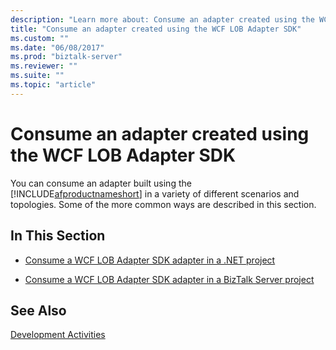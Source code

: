 ```yaml
---
description: "Learn more about: Consume an adapter created using the WCF LOB Adapter SDK"
title: "Consume an adapter created using the WCF LOB Adapter SDK"
ms.custom: ""
ms.date: "06/08/2017"
ms.prod: "biztalk-server"
ms.reviewer: ""
ms.suite: ""
ms.topic: "article"
---
```

# Consume an adapter created using the WCF LOB Adapter SDK
You can consume an adapter built using the [!INCLUDE[afproductnameshort](../../includes/afproductnameshort-md.md)] in a variety of different scenarios and topologies. Some of the more common ways are described in this section.  
  
## In This Section  
  
-   [Consume a WCF LOB Adapter SDK adapter in a .NET project](../../adapters-and-accelerators/wcf-lob-adapter-sdk/consume-a-wcf-lob-adapter-sdk-adapter-in-a-net-project.md)  
  
-   [Consume a WCF LOB Adapter SDK adapter in a BizTalk Server project](../../adapters-and-accelerators/wcf-lob-adapter-sdk/consume-a-wcf-lob-adapter-sdk-adapter-in-a-biztalk-server-project.md) 
  
## See Also  
 [Development Activities](../../esb-toolkit/development-activities.md)
